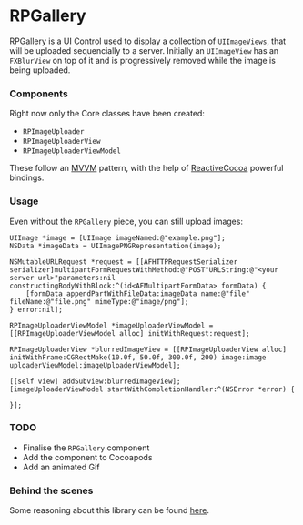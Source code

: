 # RPGallery

RPGallery is a UI Control used to display a collection of `UIImageViews`, that will be uploaded sequencially to a server. Initially an `UIImageView` has an `FXBlurView` on top of it and is progressively removed while the image is being uploaded.

### Components

Right now only the Core classes have been created:

* `RPImageUploader`
* `RPImageUploaderView`
* `RPImageUploaderViewModel`

These follow an [MVVM](http://en.wikipedia.org/wiki/Model_View_ViewModel) pattern, with the help of [ReactiveCocoa](https://github.com/ReactiveCocoa/ReactiveCocoa) powerful bindings. 

### Usage

Even without the `RPGallery` piece, you can still upload images:

```objc
UIImage *image = [UIImage imageNamed:@"example.png"];
NSData *imageData = UIImagePNGRepresentation(image);
    
NSMutableURLRequest *request = [[AFHTTPRequestSerializer serializer]multipartFormRequestWithMethod:@"POST"URLString:@"<your server url>"parameters:nil constructingBodyWithBlock:^(id<AFMultipartFormData> formData) {
	[formData appendPartWithFileData:imageData name:@"file" fileName:@"file.png" mimeType:@"image/png"];
} error:nil];
    
RPImageUploaderViewModel *imageUploaderViewModel = [[RPImageUploaderViewModel alloc] initWithRequest:request];
    
RPImageUploaderView *blurredImageView = [[RPImageUploaderView alloc] initWithFrame:CGRectMake(10.0f, 50.0f, 300.0f, 200) image:image uploaderViewModel:imageUploaderViewModel];
    
[[self view] addSubview:blurredImageView];
[imageUploaderViewModel startWithCompletionHandler:^(NSError *error) {
        
}];
```

### TODO

* Finalise the `RPGallery` component
* Add the component to Cocoapods
* Add an animated Gif

### Behind the scenes

Some reasoning about this library can be found [here](codeplease.io).